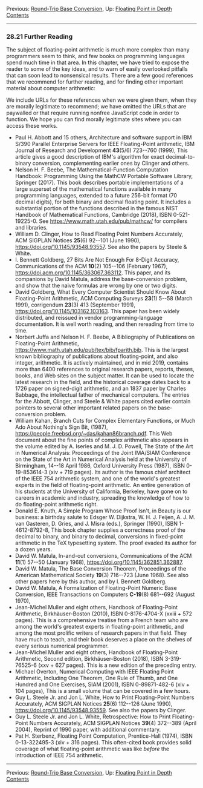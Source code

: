 Previous: [Round-Trip Base
Conversion](Round_002dTrip-Base-Conversion.md), Up: [Floating Point in
Depth](Floating-Point-in-Depth.md)  
[Contents](index.md#SEC_Contents "Table of contents")  

------------------------------------------------------------------------


### 28.21 Further Reading 

The subject of floating-point arithmetic is much more complex than many
programmers seem to think, and few books on programming languages spend
much time in that area. In this chapter, we have tried to expose the
reader to some of the key ideas, and to warn of easily overlooked
pitfalls that can soon lead to nonsensical results. There are a few good
references that we recommend for further reading, and for finding other
important material about computer arithmetic:

We include URLs for these references when we were given them, when they
are morally legitimate to recommend; we have omitted the URLs that are
paywalled or that require running nonfree JavaScript code in order to
function. We hope you can find morally legitimate sites where you can
access these works.

-   Paul H. Abbott and 15 others, Architecture and software support in
    IBM S/390 Parallel Enterprise Servers for IEEE Floating-Point
    arithmetic, IBM Journal of Research and Development **43**(5/6)
    723--760 (1999), This article gives a good description of IBM's
    algorithm for exact decimal-to-binary conversion, complementing
    earlier ones by Clinger and others.
-   Nelson H. F. Beebe, The Mathematical-Function Computation Handbook:
    Programming Using the MathCW Portable Software Library, Springer
    (2017). This book describes portable implementations of a large
    superset of the mathematical functions available in many programming
    languages, extended to a future 256-bit format (70 decimal digits),
    for both binary and decimal floating point. It includes a
    substantial portion of the functions described in the famous NIST
    Handbook of Mathematical Functions, Cambridge (2018), ISBN
    0-521-19225-0. See <https://www.math.utah.edu/pub/mathcw/> for
    compilers and libraries.
-   William D. Clinger, How to Read Floating Point Numbers Accurately,
    ACM SIGPLAN Notices **25**(6) 92--101 (June 1990),
    <https://doi.org/10.1145/93548.93557>. See also the papers by Steele
    & White.
-   I. Bennett Goldberg, 27 Bits Are Not Enough For 8-Digit Accuracy,
    Communications of the ACM **10**(2) 105--106 (February 1967),
    <https://doi.acm.org/10.1145/363067.363112>. This paper, and its
    companions by David Matula, address the base-conversion problem, and
    show that the naive formulas are wrong by one or two digits.
-   David Goldberg, What Every Computer Scientist Should Know About
    Floating-Point Arithmetic, ACM Computing Surveys **23**(1) 5--58
    (March 1991), corrigendum **23**(3) 413 (September 1991),
    <https://doi.org/10.1145/103162.103163>. This paper has been widely
    distributed, and reissued in vendor programming-language
    documentation. It is well worth reading, and then rereading from
    time to time.
-   Norbert Juffa and Nelson H. F. Beebe, A Bibliography of Publications
    on Floating-Point Arithmetic,
    <https://www.math.utah.edu/pub/tex/bib/fparith.bib>. This is the
    largest known bibliography of publications about floating-point, and
    also integer, arithmetic. It is actively maintained, and in mid
    2019, contains more than 6400 references to original research
    papers, reports, theses, books, and Web sites on the subject matter.
    It can be used to locate the latest research in the field, and the
    historical coverage dates back to a 1726 paper on signed-digit
    arithmetic, and an 1837 paper by Charles Babbage, the intellectual
    father of mechanical computers. The entries for the Abbott, Clinger,
    and Steele & White papers cited earlier contain pointers to several
    other important related papers on the base-conversion problem.
-   William Kahan, Branch Cuts for Complex Elementary Functions, or Much
    Ado About Nothing's Sign Bit, (1987),
    <https://people.freebsd.org/~das/kahan86branch.pdf>. This Web
    document about the fine points of complex arithmetic also appears in
    the volume edited by A. Iserles and M. J. D. Powell, The State of
    the Art in Numerical Analysis: Proceedings of the Joint IMA/SIAM
    Conference on the State of the Art in Numerical Analysis held at the
    University of Birmingham, 14--18 April 1986, Oxford University Press
    (1987), ISBN 0-19-853614-3 (xiv + 719 pages). Its author is the
    famous chief architect of the IEEE 754 arithmetic system, and one of
    the world's greatest experts in the field of floating-point
    arithmetic. An entire generation of his students at the University
    of California, Berkeley, have gone on to careers in academic and
    industry, spreading the knowledge of how to do floating-point
    arithmetic right.
-   Donald E. Knuth, A Simple Program Whose Proof Isn't, in Beauty is
    our business: a birthday salute to Edsger W. Dijkstra, W. H. J.
    Feijen, A. J. M. van Gasteren, D. Gries, and J. Misra (eds.),
    Springer (1990), ISBN 1-4612-8792-8, This book chapter supplies a
    correctness proof of the decimal to binary, and binary to decimal,
    conversions in fixed-point arithmetic in the TeX typesetting system.
    The proof evaded its author for a dozen years.
-   David W. Matula, In-and-out conversions, Communications of the ACM
    **11**(1) 57--50 (January 1968),
    <https://doi.org/10.1145/362851.362887>.
-   David W. Matula, The Base Conversion Theorem, Proceedings of the
    American Mathematical Society **19**(3) 716--723 (June 1968). See
    also other papers here by this author, and by I. Bennett Goldberg.
-   David W. Matula, A Formalization of Floating-Point Numeric Base
    Conversion, IEEE Transactions on Computers **C-19**(8) 681--692
    (August 1970),
-   Jean-Michel Muller and eight others, Handbook of Floating-Point
    Arithmetic, Birkhäuser-Boston (2010), ISBN 0-8176-4704-X (xxiii +
    572 pages). This is a comprehensive treatise from a French team who
    are among the world's greatest experts in floating-point arithmetic,
    and among the most prolific writers of research papers in that
    field. They have much to teach, and their book deserves a place on
    the shelves of every serious numerical programmer.
-   Jean-Michel Muller and eight others, Handbook of Floating-Point
    Arithmetic, Second edition, Birkhäuser-Boston (2018), ISBN
    3-319-76525-6 (xxv + 627 pages). This is a new edition of the
    preceding entry.
-   Michael Overton, Numerical Computing with IEEE Floating Point
    Arithmetic, Including One Theorem, One Rule of Thumb, and One
    Hundred and One Exercises, SIAM (2001), ISBN 0-89871-482-6 (xiv +
    104 pages), This is a small volume that can be covered in a few
    hours.
-   Guy L. Steele Jr. and Jon L. White, How to Print Floating-Point
    Numbers Accurately, ACM SIGPLAN Notices **25**(6) 112--126 (June
    1990), <https://doi.org/10.1145/93548.93559>. See also the papers by
    Clinger.
-   Guy L. Steele Jr. and Jon L. White, Retrospective: How to Print
    Floating-Point Numbers Accurately, ACM SIGPLAN Notices **39**(4)
    372--389 (April 2004), Reprint of 1990 paper, with additional
    commentary.
-   Pat H. Sterbenz, Floating Point Computation, Prentice-Hall (1974),
    ISBN 0-13-322495-3 (xiv + 316 pages). This often-cited book provides
    solid coverage of what floating-point arithmetic was like *before*
    the introduction of IEEE 754 arithmetic.

------------------------------------------------------------------------

Previous: [Round-Trip Base
Conversion](Round_002dTrip-Base-Conversion.md), Up: [Floating Point in
Depth](Floating-Point-in-Depth.md)  
[Contents](index.md#SEC_Contents "Table of contents")  
